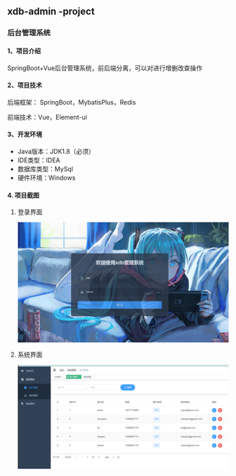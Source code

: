 ## xdb-admin -project

### 后台管理系统

#### 1、项目介绍

SpringBoot+Vue后台管理系统，前后端分离，可以对进行增删改查操作

#### 2、项目技术

后端框架： SpringBoot，MybatisPlus，Redis

前端技术：Vue，Element-ui

#### 3、开发环境

- Java版本：JDK1.8（必须）
- IDE类型：IDEA
- 数据库类型：MySql
- 硬件环境：Windows

#### 4. 项目截图

1. 登录界面

   ![image-20230610002303239](README.assets/image-20230610002303239.png)

2. 系统界面

   ![image-20230610002745139](README.assets/image-20230610002745139.png)
